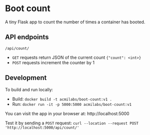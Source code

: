 # Boot count

A tiny Flask app to count the number of times a container has booted.

## API endpoints

`/api/count/`

* `GET` requests return JSON of the current count `{"count": <int>}`
* `POST` requests increment the counter by 1

## Development

To build and run locally:

* Build: `docker build -t acmilabs/boot-count:v1 .`
* Run: `docker run -it -p 5000:5000 acmilabs/boot-count:v1`

You can visit the app in your browser at: http://localhost:5000

Test it by sending a `POST` request: `curl --location --request POST 'http://localhost:5000/api/count/'`

